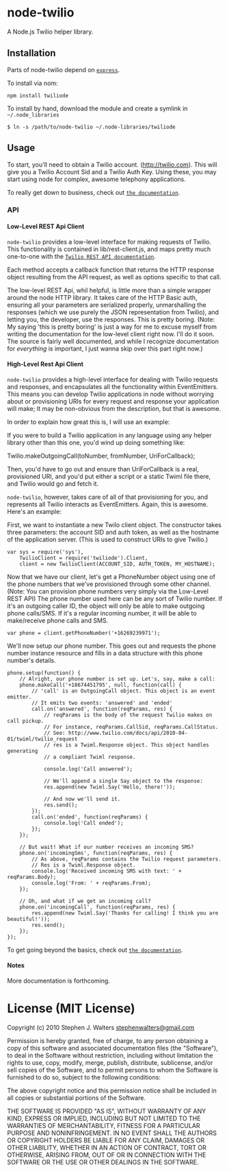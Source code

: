 # node-twilio

A Node.js Twilio helper library.

## Installation

Parts of node-twilio depend on [`express`](http://expressjs.com).

To install via nom:
    
    npm install twiliode

To install by hand, download the module and create a symlink in `~/.node_libraries`

    $ ln -s /path/to/node-twilio ~/.node-libraries/twiliode

## Usage

To start, you'll need to obtain a Twilio account. (http://twilio.com). This will give you a Twilio Account Sid and a Twilio Auth Key. Using these, you may start using node for complex, awesome telephony applications.

To really get down to business, check out [`the documentation`](https://github.com/sjwalter/node-twilio/wiki).

### API

#### Low-Level REST Api Client

`node-twilio` provides a low-level interface for making requests of Twilio. This functionality is contained in lib/rest-client.js, and maps pretty much one-to-one with the [`Twilio REST API documentation`](http://www.twilio.com/docs/api/2010-04-01/rest/).

Each method accepts a callback function that returns the HTTP response object resulting from the API request, as well as options specific to that call.

The low-level REST Api, whil helpful, is little more than a simple wrapper around the node HTTP library. It takes care of the HTTP Basic auth, ensuring all your parameters are serialized properly, unmarshalling the responses (which we use purely the JSON representation from Twilio), and letting you, the developer, use the responses. This is pretty boring. (Note: My saying 'this is pretty boring' is just a way for me to excuse myself from writing the documentation for the low-level client right now. I'll do it soon. The source is fairly well documented, and while I recognize documentation for *everything* is important, I just wanna skip over this part right now.)

#### High-Level Rest Api Client

`node-twilio` provides a high-level interface for dealing with Twilio requests and responses, and encapsulates all the functionality within EventEmitters. This means you can develop Twilio applications in node without worrying about or provisioning URIs for every request and response your application will make; It may be non-obvious from the description, but that is awesome.

In order to explain how great this is, I will use an example:

If you were to build a Twilio application in any language using any helper library other than this one, you'd wind up doing something like:

Twilio.makeOutgoingCall(toNumber, fromNumber, UriForCallback);

Then, you'd have to go out and ensure than UriForCallback is a real, provisioned URI, and you'd put either a script or a static Twiml file there, and Twilio would go and fetch it.

`node-twilio`, however, takes care of all of that provisioning for you, and represents all Twilio interacts as EventEmitters. Again, this is awesome. Here's an example:

First, we want to instantiate a new Twilo client object.
The constructor takes three parameters: the account SID and auth token, as well as
the hostname of the application server. (This is used to construct URIs to give Twilio.)

    var sys = require('sys'),
        TwilioClient = require('twiliode').Client,
        client = new TwilioClient(ACCOUNT_SID, AUTH_TOKEN, MY_HOSTNAME);

Now that we have our client, let's get a PhoneNumber object using one of the 
phone numbers that we've provisioned through some other channel.
(Note: You can provision phone numbers very simply via the Low-Level REST API)
The phone number used here can be any sort of Twilio number. If it's an outgoing
caller ID, the object will only be able to make outgoing phone calls/SMS. If it's
a regular incoming number, it will be able to make/receive phone calls and SMS.

    var phone = client.getPhoneNumber('+16269239971');

We'll now setup our phone number. This goes out and requests the phone number
instance resource and fills in a data structure with this phone number's details.

    phone.setup(function() {
        // Alright, our phone number is set up. Let's, say, make a call:
        phone.makeCall('+18674451795', null, function(call) {
            // 'call' is an OutgoingCall object. This object is an event emitter.
            // It emits two events: 'answered' and 'ended'
            call.on('answered', function(reqParams, res) {
                // reqParams is the body of the request Twilio makes on call pickup.
                // For instance, reqParams.CallSid, reqParams.CallStatus.
                // See: http://www.twilio.com/docs/api/2010-04-01/twiml/twilio_request
                // res is a Twiml.Response object. This object handles generating
                // a compliant Twiml response.
                
                console.log('Call answered');
    
                // We'll append a single Say object to the response:
                res.append(new Twiml.Say('Hello, there!'));
    
                // And now we'll send it.
                res.send();
            });
            call.on('ended', function(reqParams) {
                console.log('Call ended');
            });
        });
    
        // But wait! What if our number receives an incoming SMS?
        phone.on('incomingSms', function(reqParams, res) {
            // As above, reqParams contains the Twilio request parameters.
            // Res is a Twiml.Response object.
            console.log('Received incoming SMS with text: ' + reqParams.Body);
            console.log('From: ' + reqParams.From);
        });
    
        // Oh, and what if we get an incoming call?
        phone.on('incomingCall', function(reqParams, res) {
            res.append(new Twiml.Say('Thanks for calling! I think you are beautiful!'));
            res.send();
        });
    });

To get going beyond the basics, check out [`the documentation`](https://github.com/sjwalter/node-twilio/wiki).

#### Notes

More documentation is forthcoming.

# License (MIT License)

Copyright (c) 2010 Stephen J. Walters <stephenwalters@gmail.com>

Permission is hereby granted, free of charge, to any person obtaining a copy
of this software and associated documentation files (the "Software"), to deal
in the Software without restriction, including without limitation the rights
to use, copy, modify, merge, publish, distribute, sublicense, and/or sell
copies of the Software, and to permit persons to whom the Software is
furnished to do so, subject to the following conditions:

The above copyright notice and this permission notice shall be included in
all copies or substantial portions of the Software.

THE SOFTWARE IS PROVIDED "AS IS", WITHOUT WARRANTY OF ANY KIND, EXPRESS OR
IMPLIED, INCLUDING BUT NOT LIMITED TO THE WARRANTIES OF MERCHANTABILITY,
FITNESS FOR A PARTICULAR PURPOSE AND NONINFRINGEMENT. IN NO EVENT SHALL THE
AUTHORS OR COPYRIGHT HOLDERS BE LIABLE FOR ANY CLAIM, DAMAGES OR OTHER
LIABILITY, WHETHER IN AN ACTION OF CONTRACT, TORT OR OTHERWISE, ARISING FROM,
OUT OF OR IN CONNECTION WITH THE SOFTWARE OR THE USE OR OTHER DEALINGS IN
THE SOFTWARE.
